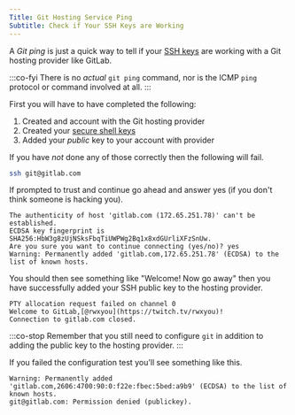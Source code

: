 ```yaml
---
Title: Git Hosting Service Ping
Subtitle: Check if Your SSH Keys are Working
---
```


A *Git ping* is just a quick way to tell if your [SSH keys](/tools/ssh/tasks/keygen/) are working with a Git hosting provider like GitLab.

:::co-fyi
There is no *actual* `git ping` command, nor is the ICMP `ping` protocol or command involved at all.
:::

First you will have to have completed the following:

1. Created and account with the Git hosting provider
1. Created your [secure shell keys](/tools/ssh/tasks/keygen/)
1. Added your *public* key to your account with provider

If you have *not* done any of those correctly then the following will fail.

```sh
ssh git@gitlab.com
```

If prompted to trust and continue go ahead and answer yes (if you don't think someone is hacking you).

```{.out}
The authenticity of host 'gitlab.com (172.65.251.78)' can't be established.
ECDSA key fingerprint is SHA256:HbW3g8zUjNSksFbqTiUWPWg2Bq1x8xdGUrliXFzSnUw.
Are you sure you want to continue connecting (yes/no)? yes
Warning: Permanently added 'gitlab.com,172.65.251.78' (ECDSA) to the list of known hosts.
```

You should then see something like "Welcome! Now go away" then you have successfully added your SSH public key to the hosting provider.

```{.out}
PTY allocation request failed on channel 0
Welcome to GitLab,[@rwxyou](https://twitch.tv/rwxyou)!
Connection to gitlab.com closed.
```

:::co-stop
Remember that you still need to configure `git` in addition to adding the public key to the hosting provider.
:::

If you failed the configuration test you'll see something like this.

```{.out}
Warning: Permanently added 'gitlab.com,2606:4700:90:0:f22e:fbec:5bed:a9b9' (ECDSA) to the list of known hosts.
git@gitlab.com: Permission denied (publickey).
```
